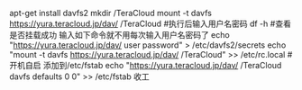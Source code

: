 apt-get install davfs2
mkdir /TeraCloud
mount -t davfs https://yura.teracloud.jp/dav/ /TeraCloud #执行后输入用户名密码
df -h #查看是否挂载成功
输入如下命令就不用每次输入用户名密码了
echo "https://yura.teracloud.jp/dav/ user password" > /etc/davfs2/secrets
echo "mount -t davfs https://yura.teracloud.jp/dav/ /TeraCloud" >> /etc/rc.local #开机自启
添加到/etc/fstab
echo "https://yura.teracloud.jp/dav/ /TeraCloud davfs defaults 0 0" >> /etc/fstab
收工
